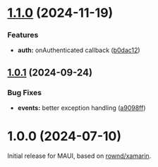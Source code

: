 

# [1.1.0](https://github.com/rownd/dotnet-maui/compare/1.0.1...1.1.0) (2024-11-19)


### Features

* **auth:** onAuthenticated callback ([b0dac12](https://github.com/rownd/dotnet-maui/commit/b0dac1229326ac94babffa87fe80cfe374919763))

## [1.0.1](https://github.com/rownd/dotnet-maui/compare/1.0.0...1.0.1) (2024-09-24)


### Bug Fixes

* **events:** better exception handling ([a9098ff](https://github.com/rownd/dotnet-maui/commit/a9098ffe9a0a32e58df2753096e05564edf7221d))

# 1.0.0 (2024-07-10)

Initial release for MAUI, based on [rownd/xamarin](https://github.com/rownd/xamarin).